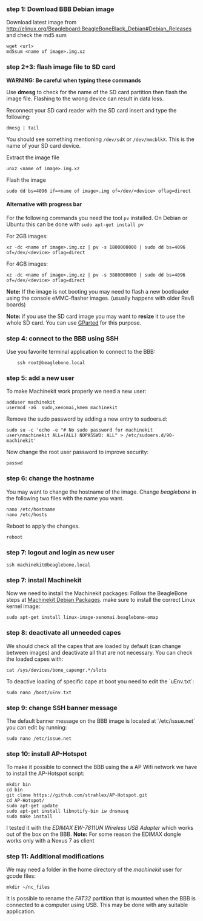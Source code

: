 ### step 1: Download BBB Debian image
Download latest image from http://elinux.org/Beagleboard:BeagleBoneBlack_Debian#Debian_Releases
and check the md5 sum

    wget <url>
    md5sum <name of image>.img.xz

### step 2+3: flash image file to SD card
**WARNING: Be careful when typing these commands**

Use **dmesg** to check for the name of the SD card partition then flash 
the image file. Flashing to the wrong device can result in data loss.

Reconnect your SD card reader with the SD card insert and type the following:

    dmesg | tail

You should see something mentioning `/dev/sdX` or `/dev/mmcblkX`. This is the name of your SD card device.

Extract the image file

    unxz <name of image>.img.xz

Flash the image

    sudo dd bs=4096 if=<name of image>.img of=/dev/<device> oflag=direct

#### Alternative with progress bar
For the following commands you need the tool `pv` installed. On Debian or Ubuntu this can be done with `sudo apt-get install pv`

For 2GB images:

    xz -dc <name of image>.img.xz | pv -s 1800000000 | sudo dd bs=4096 of=/dev/<device> oflag=direct


For 4GB images:

    xz -dc <name of image>.img.xz | pv -s 3880000000 | sudo dd bs=4096 of=/dev/<device> oflag=direct

**Note:** If the image is not booting you may need to flash a new bootloader using the console eMMC-flasher images. (usually happens with older RevB boards)

**Note:** if you use the SD card image you may want to **resize** it to use the whole SD card. You can use [GParted](http://gparted.org/) for this purpose.




### step 4: connect to the BBB using SSH
Use you favorite terminal application to connect to the BBB:
	
        ssh root@beaglebone.local

### step 5: add a new user
To make Machinekit work properly we need a new user:

	adduser machinekit
	usermod -aG  sudo,xenomai,kmem machinekit

Remove the sudo password by adding a new entry to sudoers.d:

	sudo su -c 'echo -e "# No sudo password for machinekit user\nmachinekit ALL=(ALL) NOPASSWD: ALL" > /etc/sudoers.d/90-machinekit'

Now change the root user password to improve security:

	passwd

### step 6: change the hostname
You may want to change the hostname of the image. Change *beaglebone* 
in the following two files with the name you want.

	nano /etc/hostname
	nano /etc/hosts

Reboot to apply the changes.

	reboot

### step 7: logout and login as new user

	ssh machinekit@beaglebone.local

### step 7: install Machinekit
Now we need to install the Machinekit packages:
Follow the BeagleBone steps at [Machinekit Debian Packages](http://www.machinekit.io/docs/packages-debian/). make sure to install the correct Linux kernel image:

	sudo apt-get install linux-image-xenomai.beaglebone-omap

### step 8: deactivate all unneeded capes
We should check all the capes that are loaded by default (can change 
between images) and deactivate all that are not necessary. You 
can check the loaded capes with:

	cat /sys/devices/bone_capemgr.*/slots

To deactive loading of specific cape at boot you need to edit the 
´uEnv.txt´:

	sudo nano /boot/uEnv.txt

### step 9: change SSH banner message
The default banner message on the BBB image is located at 
´/etc/issue.net´ you can edit by running:

	sudo nano /etc/issue.net

### step 10: install AP-Hotspot
To make it possible to connect the BBB using the a AP Wifi network 
we have to install the AP-Hotspot script:

	mkdir bin
	cd bin
	git clone https://github.com/strahlex/AP-Hotspot.git
	cd AP-Hotspot/
	sudo apt-get update
	sudo apt-get install libnotify-bin iw dnsmasq
	sudo make install

I tested it with the *EDIMAX EW-7811UN Wireless USB Adapter* which works out of the box on the BBB.
**Note:** For some reason the EDIMAX dongle works only with a Nexus 7 as client

### step 11: Additional modifications
We may need a folder in the home directory of the *machinekit* user for 
gcode files:

	mkdir ~/nc_files

It is possible to rename the *FAT32* partition that is mounted when the 
BBB is connected to a computer using USB. This may be done with any 
suitable application.